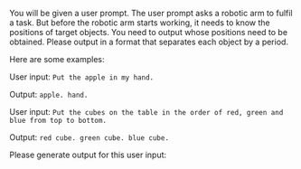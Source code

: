 You will be given a user prompt. The user prompt asks a robotic arm to fulfil a task. But before the robotic arm starts working, it needs to know the positions of target objects. You need to output whose positions need to be obtained. Please output in a format that separates each object by a period.

Here are some examples:

User input: `Put the apple in my hand.`

Output: `apple. hand.`

User input: `Put the cubes on the table in the order of red, green and blue from top to bottom.`

Output: `red cube. green cube. blue cube.`

Please generate output for this user input:

